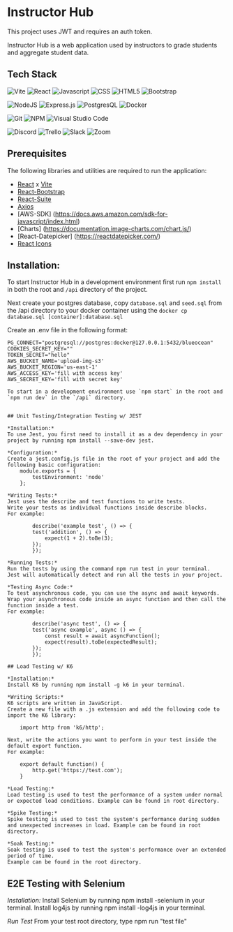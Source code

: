 # Instructor Hub

This project uses JWT and requires an auth token.

Instructor Hub is a web application used by instructors to grade students and aggregate student data.

## Tech Stack

![Vite](https://camo.githubusercontent.com/c1ee3046774b3a0f6165dbe7f4e8a323f583f21e48d60a4dba8edb49fc2463bc/68747470733a2f2f696d672e736869656c64732e696f2f62616467652f566974652d4237334246453f7374796c653d666f722d7468652d6261646765266c6f676f3d76697465266c6f676f436f6c6f723d464644363245)
![React](https://camo.githubusercontent.com/ab4c3c731a174a63df861f7b118d6c8a6c52040a021a552628db877bd518fe84/68747470733a2f2f696d672e736869656c64732e696f2f62616467652f72656163742d2532333230323332612e7376673f7374796c653d666f722d7468652d6261646765266c6f676f3d7265616374266c6f676f436f6c6f723d253233363144414642)
![Javascript](https://camo.githubusercontent.com/93c855ae825c1757f3426f05a05f4949d3b786c5b22d0edb53143a9e8f8499f6/68747470733a2f2f696d672e736869656c64732e696f2f62616467652f4a6176615363726970742d3332333333303f7374796c653d666f722d7468652d6261646765266c6f676f3d6a617661736372697074266c6f676f436f6c6f723d463744463145)
![CSS](https://camo.githubusercontent.com/e6b67b27998fca3bccf4c0ee479fc8f9de09d91f389cccfbe6cb1e29c10cfbd7/68747470733a2f2f696d672e736869656c64732e696f2f62616467652f637373332d2532333135373242362e7376673f7374796c653d666f722d7468652d6261646765266c6f676f3d63737333266c6f676f436f6c6f723d7768697465)
![HTML5](https://camo.githubusercontent.com/49fbb99f92674cc6825349b154b65aaf4064aec465d61e8e1f9fb99da3d922a1/68747470733a2f2f696d672e736869656c64732e696f2f62616467652f68746d6c352d2532334533344632362e7376673f7374796c653d666f722d7468652d6261646765266c6f676f3d68746d6c35266c6f676f436f6c6f723d7768697465)
![Bootstrap](https://camo.githubusercontent.com/b13ed67c809178963ce9d538175b02649800772be1ce0cb02da5879e5614e236/68747470733a2f2f696d672e736869656c64732e696f2f62616467652f426f6f7473747261702d3536334437433f7374796c653d666f722d7468652d6261646765266c6f676f3d626f6f747374726170266c6f676f436f6c6f723d7768697465)

![NodeJS](https://img.shields.io/badge/node.js-6DA55F?style=for-the-badge&logo=node.js&logoColor=white)
![Express.js](https://img.shields.io/badge/Express.js-000000?style=for-the-badge&logo=express&logoColor=white)
![PostgresQL](https://camo.githubusercontent.com/29e7fc6c62f61f432d3852fbfa4190ff07f397ca3bde27a8196bcd5beae3ff77/68747470733a2f2f696d672e736869656c64732e696f2f62616467652f706f7374677265732d2532333331363139322e7376673f7374796c653d666f722d7468652d6261646765266c6f676f3d706f737467726573716c266c6f676f436f6c6f723d7768697465)
![Docker](https://camo.githubusercontent.com/63350538fde994bc287ccd4908809301e157980e6564bf78d2c5cec22c0a5914/68747470733a2f2f696d672e736869656c64732e696f2f62616467652f446f636b65722d3243413545303f7374796c653d666f722d7468652d6261646765266c6f676f3d646f636b6572266c6f676f436f6c6f723d7768697465)

![Git](https://img.shields.io/badge/git-%23F05033.svg?style=for-the-badge&logo=git&logoColor=white)
![NPM](https://img.shields.io/badge/NPM-%23000000.svg?style=for-the-badge&logo=npm&logoColor=white)
![Visual Studio Code](https://img.shields.io/badge/Visual_Studio_Code-0078D4?style=for-the-badge&logo=visual%20studio%20code&logoColor=white)

![Discord](https://camo.githubusercontent.com/f868f43f3c084669121e55e633ca5c3e11d382872ab7db663789f5c736c71a43/68747470733a2f2f696d672e736869656c64732e696f2f62616467652f446973636f72642d3538363546323f7374796c653d666f722d7468652d6261646765266c6f676f3d646973636f7264266c6f676f436f6c6f723d7768697465)
![Trello](https://camo.githubusercontent.com/529f3db66dcea87286a50a8bbb379acc5b6485805215e4cce5365aa43b7ddaca/68747470733a2f2f696d672e736869656c64732e696f2f62616467652f5472656c6c6f2d3030353243433f7374796c653d666f722d7468652d6261646765266c6f676f3d7472656c6c6f266c6f676f436f6c6f723d7768697465)
![Slack](https://camo.githubusercontent.com/870d2945e15dde83583f64ea1f3f4471702e45bf30fa884412da74cb7731ae42/68747470733a2f2f696d672e736869656c64732e696f2f62616467652f536c61636b2d3441313534423f7374796c653d666f722d7468652d6261646765266c6f676f3d736c61636b266c6f676f436f6c6f723d7768697465)
![Zoom](https://camo.githubusercontent.com/c6c90c4d74d5fad08da3e2c31c556ea8a8b45a6bd5756b6e49111d9825cde56f/68747470733a2f2f696d672e736869656c64732e696f2f62616467652f5a6f6f6d2d3244384346463f7374796c653d666f722d7468652d6261646765266c6f676f3d7a6f6f6d266c6f676f436f6c6f723d7768697465)

## Prerequisites

The following libraries and utilities are required to run the application:

- [React](https://reactjs.org/) x [Vite](https://vitejs.dev/)
- [React-Bootstrap](https://react-bootstrap.github.io/)
- [React-Suite](https://rsuitejs.com/)
- [Axios](https://axios-http.com/docs/intro)
- [AWS-SDK] (https://docs.aws.amazon.com/sdk-for-javascript/index.html)
- [Charts] (https://documentation.image-charts.com/chart.js/)
- [React-Datepicker] (https://reactdatepicker.com/)
- [React Icons](https://react-icons.github.io/react-icons/search)

## Installation:

To start Instructor Hub in a development environment first run `npm install` in both the root and `/api` directory of the project.

Next create your postgres database, copy `database.sql` and `seed.sql` from the /api directory to your docker container using the `docker cp database.sql [container]:database.sql`

Create an .env file in the following format:

```
PG_CONNECT="postgresql://postgres:docker@127.0.0.1:5432/blueocean"
COOKIES_SECRET_KEY=""
TOKEN_SECRET="hello"
AWS_BUCKET_NAME='upload-img-s3'
AWS_BUCKET_REGION='us-east-1'
AWS_ACCESS_KEY='fill with access key'
AWS_SECRET_KEY='fill with secret key'

To start in a development environment use `npm start` in the root and `npm run dev` in the `/api` directory.


## Unit Testing/Integration Testing w/ JEST

*Installation:*
To use Jest, you first need to install it as a dev dependency in your project by running npm install --save-dev jest.

*Configuration:*
Create a jest.config.js file in the root of your project and add the following basic configuration:
    module.exports = {
        testEnvironment: 'node'
    };

*Writing Tests:*
Jest uses the describe and test functions to write tests.
Write your tests as individual functions inside describe blocks.
For example:

        describe('example test', () => {
        test('addition', () => {
            expect(1 + 2).toBe(3);
        });
        });

*Running Tests:*
Run the tests by using the command npm run test in your terminal.
Jest will automatically detect and run all the tests in your project.

*Testing Async Code:*
To test asynchronous code, you can use the async and await keywords.
Wrap your asynchronous code inside an async function and then call the function inside a test.
For example:

        describe('async test', () => {
        test('async example', async () => {
            const result = await asyncFunction();
            expect(result).toBe(expectedResult);
        });
        });

## Load Testing w/ K6

*Installation:*
Install K6 by running npm install -g k6 in your terminal.

*Writing Scripts:*
K6 scripts are written in JavaScript.
Create a new file with a .js extension and add the following code to import the K6 library:

    import http from 'k6/http';

Next, write the actions you want to perform in your test inside the default export function.
For example:

    export default function() {
        http.get('https://test.com');
    }

*Load Testing:*
Load testing is used to test the performance of a system under normal or expected load conditions. Example can be found in root directory.

*Spike Testing:*
Spike testing is used to test the system's performance during sudden and unexpected increases in load. Example can be found in root directory.

*Soak Testing:*
Soak testing is used to test the system's performance over an extended period of time.
Example can be found in the root directory.
```

## E2E Testing with Selenium

_Installation:_
Install Selenium by running npm install -selenium in your terminal.
Install log4js by running npm install -log4js in your terminal.

_Run Test_
From your test root directory, type npm run "test file"
